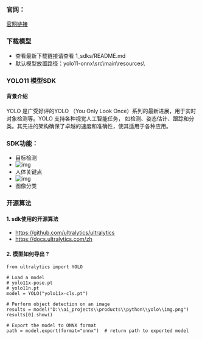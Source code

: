 ### 官网：
[官网链接](http://www.aias.top/)

### 下载模型
- 查看最新下载链接请查看 1_sdks/README.md
- 默认模型放置路径：yolo11-onnx\src\main\resources\

### YOLO11 模型SDK

#### 背景介绍
YOLO 是广受好评的YOLO （You Only Look Once）系列的最新进展，用于实时对象检测等。YOLO 支持各种视觉人工智能任务，
如检测、姿态估计、跟踪和分类。其先进的架构确保了卓越的速度和准确性，使其适用于各种应用。


### SDK功能：
-  目标检测
- ![img](https://aias-home.oss-cn-beijing.aliyuncs.com/images/det_result.png)
-  人体关键点
- ![img](https://aias-home.oss-cn-beijing.aliyuncs.com/images/kp_result.png)
-  图像分类



### 开源算法
#### 1. sdk使用的开源算法
- https://github.com/ultralytics/ultralytics
- https://docs.ultralytics.com/zh

#### 2. 模型如何导出 ?
```text
from ultralytics import YOLO

# Load a model
# yolo11x-pose.pt
# yolo11n.pt
model = YOLO("yolo11x-cls.pt")

# Perform object detection on an image
results = model("D:\\ai_projects\\products\\python\\yolo\\img.png")
results[0].show()

# Export the model to ONNX format
path = model.export(format="onnx")  # return path to exported model
```
